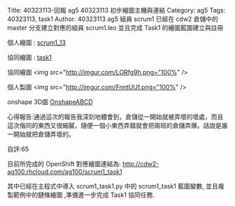 Title: 40323113-回報 ag5 40323113 初步繪圖主機與連結
Category: ag5
Tags: 40323113, task1
Author: 40323113
ag5 組員 scrum1 已經在 cdw2 倉儲中的 master 分支建立對應的組員 scrum1.leo 並且完成 Task1 的繪圖藍圖建立與註冊

個人繪圖 : <a href="http://cdw2-40323138.rhcloud.com/ag5_40323113abcd/abcd">scrum1_13</a> 

協同繪圖 : <a href="http://cdw2-40323138.rhcloud.com/ag5/task1">task1</a> 

協同繪圖
<img src="http://imgur.com/LORfg9h.png="100%" />

個人製圖
<img src="http://imgur.com/FnntUUf.png="100%" />


onshape  3D圖
<a href="https://github.com/40323113/cdw2/blob/gh-pages/users/s2a/g5/ABCD.stl">OnshapeABCD</a>
<script src="https://github.com/40323113/cdw2/blob/gh-pages/users/s2a/g5/ABCD.stl"></script>
心得報告:通過這次的報告我深刻地體會到，倉儲從一開始就被弄壞的壞處，而且這次偕同的東西又很細膩，隨便一個小東西弄錯就會把兩班的倉儲弄爆。話說是誰一開始就把倉儲弄壞的。

自評:65
<!-- PELICAN_END_SUMMARY -->

目前所完成的 OpenShift 對應繪圖連結為: <a href="http://cdw2-ag100.rhcloud.com/ag100/scrum1_task1">http://cdw2-ag100.rhcloud.com/ag100/scrum1_task1</a>

其中已經在主程式中導入 scrum1_task1.py 中的 scrum1_task1 藍圖變數, 並且複製範例中的鏈條繪圖 ,準備進一步完成 Task1 協同任務.
